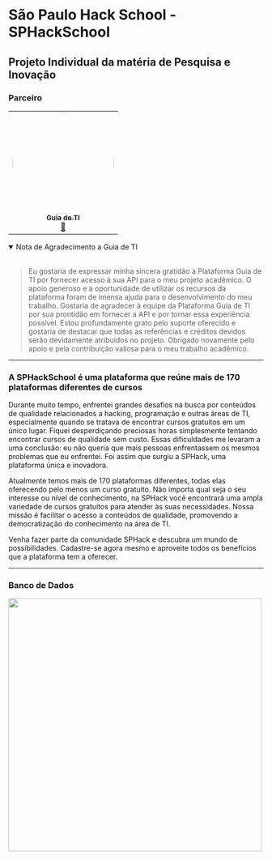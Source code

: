 # São Paulo Hack School - SPHackSchool 
## Projeto Individual da matéria de Pesquisa e Inovação

### Parceiro

<table align="center">
  <tr>
    <td align="center"><a href="https://guiadeti.com.br"><img style="border-radius: 50%;" src="https://guiadeti.com.br/wp-content/uploads/2022/09/guiadeti-logo-facebookg.png" width="200px;" alt=""/><br /><sub><b>Guia de TI</b></sub></a><br /><a href="#" >🦉</a></td>
  </tr>
</table>

<details open>
<summary>Nota de Agradecimento a Guia de TI</summary>
<br>
	
> Eu gostaria de expressar minha sincera gratidão à Plataforma Guia de TI por fornecer acesso à sua API para o meu projeto acadêmico. O apoio generoso e a oportunidade de utilizar os recursos da plataforma foram de imensa ajuda para o desenvolvimento do meu trabalho. Gostaria de agradecer à equipe da Plataforma Guia de TI por sua prontidão em fornecer a API e por tornar essa experiência possível. Estou profundamente grato pelo suporte oferecido e gostaria de destacar que todas as referências e créditos devidos serão devidamente atribuídos no projeto. Obrigado novamente pelo apoio e pela contribuição valiosa para o meu trabalho acadêmico.
</details>

---

### A SPHackSchool é uma plataforma que reúne mais de 170 plataformas diferentes de cursos

Durante muito tempo, enfrentei grandes desafios na busca por conteúdos de qualidade relacionados a hacking, programação e outras áreas de TI, especialmente quando se tratava de encontrar cursos gratuitos em um único lugar. Fiquei desperdiçando preciosas horas simplesmente tentando encontrar cursos de qualidade sem custo. Essas dificuldades me levaram a uma conclusão: eu não queria que mais pessoas enfrentassem os mesmos problemas que eu enfrentei. Foi assim que surgiu a SPHack, uma plataforma única e inovadora.

Atualmente temos mais de 170 plataformas diferentes, todas elas oferecendo pelo menos um curso gratuito. Não importa qual seja o seu interesse ou nível de conhecimento, na SPHack você encontrará uma ampla variedade de cursos gratuitos para atender às suas necessidades. Nossa missão é facilitar o acesso a conteúdos de qualidade, promovendo a democratização do conhecimento na área de TI.

Venha fazer parte da comunidade SPHack e descubra um mundo de possibilidades. Cadastre-se agora mesmo e aproveite todos os benefícios que a plataforma tem a oferecer.

---

### Banco de Dados
<img src="https://github.com/FelipeSantos-cco/SPHackSchool/assets/125617308/c989c82b-0186-4a18-a3c1-1db438d5808e" width="500px;"/>

